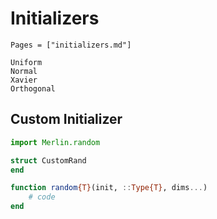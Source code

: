 # Initializers

```@index
Pages = ["initializers.md"]
```

```@docs
Uniform
Normal
Xavier
Orthogonal
```

## Custom Initializer
```julia
import Merlin.random

struct CustomRand
end

function random{T}(init, ::Type{T}, dims...)
    # code
end
```
